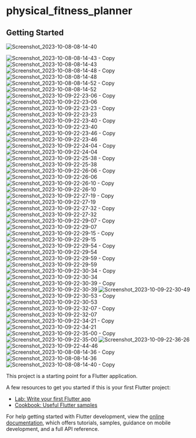 # physical_fitness_planner


## Getting Started
![Screenshot_2023-10-08-08-14-40](https://github.com/Tarekyousseff/physical_fitness_planner/assets/149389639/ec06ed26-0f6a-4653-ab92-e0f140b8ae0d|width=100) <br> 

![Screenshot_2023-10-08-08-14-43 - Copy](https://github.com/Tarekyousseff/physical_fitness_planner/assets/149389639/e5c4cd93-422d-42f9-aa8e-1f9a7b0bdf5b)
![Screenshot_2023-10-08-08-14-43](https://github.com/Tarekyousseff/physical_fitness_planner/assets/149389639/b026cc6c-9a3a-4b22-acc2-a52915a8761a)
![Screenshot_2023-10-08-08-14-48 - Copy](https://github.com/Tarekyousseff/physical_fitness_planner/assets/149389639/e0a9a3a6-7705-4d00-89be-c1707e9f4d6a)
![Screenshot_2023-10-08-08-14-48](https://github.com/Tarekyousseff/physical_fitness_planner/assets/149389639/ea639512-9f70-46ef-9b2c-f0c7d6512fe5)
![Screenshot_2023-10-08-08-14-52 - Copy](https://github.com/Tarekyousseff/physical_fitness_planner/assets/149389639/a36f68ec-5264-4a3d-a57e-82f1413571fd)
![Screenshot_2023-10-08-08-14-52](https://github.com/Tarekyousseff/physical_fitness_planner/assets/149389639/d794fb23-0089-4df8-9545-84132930af23)
![Screenshot_2023-10-09-22-23-06 - Copy](https://github.com/Tarekyousseff/physical_fitness_planner/assets/149389639/49b6dccf-37ee-4447-8c54-c2564ed074dc)
![Screenshot_2023-10-09-22-23-06](https://github.com/Tarekyousseff/physical_fitness_planner/assets/149389639/1301bfdd-d358-4284-ad11-cdc75db7fec4)
![Screenshot_2023-10-09-22-23-23 - Copy](https://github.com/Tarekyousseff/physical_fitness_planner/assets/149389639/86aeb15e-3f78-4c92-b11b-1bc73ee149c7)
![Screenshot_2023-10-09-22-23-23](https://github.com/Tarekyousseff/physical_fitness_planner/assets/149389639/61e23855-b272-4903-8873-c72bf488816e)
![Screenshot_2023-10-09-22-23-40 - Copy](https://github.com/Tarekyousseff/physical_fitness_planner/assets/149389639/cd02a115-19d3-4b36-be6a-58d2cf5c68d3)
![Screenshot_2023-10-09-22-23-40](https://github.com/Tarekyousseff/physical_fitness_planner/assets/149389639/91d6aaa0-11b9-4038-b72b-10a06a82d8ff)
![Screenshot_2023-10-09-22-23-46 - Copy](https://github.com/Tarekyousseff/physical_fitness_planner/assets/149389639/478d7dec-6a0e-4551-8899-ac8c4a8c4485)
![Screenshot_2023-10-09-22-23-46](https://github.com/Tarekyousseff/physical_fitness_planner/assets/149389639/08a8a9c2-a5bd-4634-8011-5bf90b5b197c)
![Screenshot_2023-10-09-22-24-04 - Copy](https://github.com/Tarekyousseff/physical_fitness_planner/assets/149389639/16ebe38d-fcda-4b7d-a870-cffb9f4e6f12)
![Screenshot_2023-10-09-22-24-04](https://github.com/Tarekyousseff/physical_fitness_planner/assets/149389639/1cd5b4c0-462b-49f7-9c22-b7916dd8b949)
![Screenshot_2023-10-09-22-25-38 - Copy](https://github.com/Tarekyousseff/physical_fitness_planner/assets/149389639/4fe0bc91-7ba1-41f5-886b-5fee23f2a9a8)
![Screenshot_2023-10-09-22-25-38](https://github.com/Tarekyousseff/physical_fitness_planner/assets/149389639/481ccca4-cbd4-48db-b5b9-d0f339b50095)
![Screenshot_2023-10-09-22-26-06 - Copy](https://github.com/Tarekyousseff/physical_fitness_planner/assets/149389639/07be0a4b-1773-47cb-9b43-df55d6e1eb44)
![Screenshot_2023-10-09-22-26-06](https://github.com/Tarekyousseff/physical_fitness_planner/assets/149389639/3ea15c2f-dda2-47f7-9652-e7ef4a4eda21)
![Screenshot_2023-10-09-22-26-10 - Copy](https://github.com/Tarekyousseff/physical_fitness_planner/assets/149389639/0b5d572a-f9c4-4074-8516-03db18c0c6cd)
![Screenshot_2023-10-09-22-26-10](https://github.com/Tarekyousseff/physical_fitness_planner/assets/149389639/4dcd9fde-508d-44b3-95c1-378cfea54516)
![Screenshot_2023-10-09-22-27-19 - Copy](https://github.com/Tarekyousseff/physical_fitness_planner/assets/149389639/c6b769d0-6d70-4703-a24e-0bde2c85b7fc)
![Screenshot_2023-10-09-22-27-19](https://github.com/Tarekyousseff/physical_fitness_planner/assets/149389639/0d3691bc-d6d7-4f13-bdb5-9a0e27440ca8)
![Screenshot_2023-10-09-22-27-32 - Copy](https://github.com/Tarekyousseff/physical_fitness_planner/assets/149389639/2d800c58-5a42-42c1-8f75-0f69f43afc25)
![Screenshot_2023-10-09-22-27-32](https://github.com/Tarekyousseff/physical_fitness_planner/assets/149389639/76c2cf47-9257-4660-8ad0-52bed119b5fb)
![Screenshot_2023-10-09-22-29-07 - Copy](https://github.com/Tarekyousseff/physical_fitness_planner/assets/149389639/632ad844-8e25-408f-bcb9-ac2634333795)
![Screenshot_2023-10-09-22-29-07](https://github.com/Tarekyousseff/physical_fitness_planner/assets/149389639/721982e5-cc5f-42f6-a05f-2ca82baf47c5)
![Screenshot_2023-10-09-22-29-15 - Copy](https://github.com/Tarekyousseff/physical_fitness_planner/assets/149389639/697dc939-1d89-46a6-a9bb-17750f6b4709)
![Screenshot_2023-10-09-22-29-15](https://github.com/Tarekyousseff/physical_fitness_planner/assets/149389639/e7591d94-ca12-4b3c-802b-fe3a8811a3e8)
![Screenshot_2023-10-09-22-29-54 - Copy](https://github.com/Tarekyousseff/physical_fitness_planner/assets/149389639/72acea48-fbeb-4160-befb-6229b8167521)
![Screenshot_2023-10-09-22-29-54](https://github.com/Tarekyousseff/physical_fitness_planner/assets/149389639/cc023710-0e6a-49fb-bf6c-6c5378b0d309)
![Screenshot_2023-10-09-22-29-59 - Copy](https://github.com/Tarekyousseff/physical_fitness_planner/assets/149389639/4a3e14b3-d35e-4baf-a084-8c5b04cc1a72)
![Screenshot_2023-10-09-22-29-59](https://github.com/Tarekyousseff/physical_fitness_planner/assets/149389639/18c8617f-95d4-4b99-bb4a-370f5d36de9b)
![Screenshot_2023-10-09-22-30-34 - Copy](https://github.com/Tarekyousseff/physical_fitness_planner/assets/149389639/0eb46761-4e94-4ce4-adf5-bf61ee5329df)
![Screenshot_2023-10-09-22-30-34](https://github.com/Tarekyousseff/physical_fitness_planner/assets/149389639/c9f73aff-6a54-4dfd-8ada-36426c25fd81)
![Screenshot_2023-10-09-22-30-39 - Copy](https://github.com/Tarekyousseff/physical_fitness_planner/assets/149389639/64eb82f3-646a-4008-8df8-0b693347074c)
![Screenshot_2023-10-09-22-30-39](https://github.com/Tarekyousseff/physical_fitness_planner/assets/149389639/4bce8521-75b9-4b6d-a819-16152f899adc)
![Screenshot_2023-10-09-22-30-49](https://github.com/Tarekyousseff/physical_fitness_planner/assets/149389639/0396ba33-3521-4d56-9eb9-7a904ba36064)
![Screenshot_2023-10-09-22-30-53 - Copy](https://github.com/Tarekyousseff/physical_fitness_planner/assets/149389639/041e1972-b3ad-4947-bafc-2634f966cbea)
![Screenshot_2023-10-09-22-30-53](https://github.com/Tarekyousseff/physical_fitness_planner/assets/149389639/f61f0dcf-f739-4159-b8ef-6fca21392672)
![Screenshot_2023-10-09-22-32-07 - Copy](https://github.com/Tarekyousseff/physical_fitness_planner/assets/149389639/eabb6417-17d5-4653-a2cd-94ccbff3f3d7)
![Screenshot_2023-10-09-22-32-07](https://github.com/Tarekyousseff/physical_fitness_planner/assets/149389639/8c0ae50c-108e-4aa1-b16f-31325657ec5e)
![Screenshot_2023-10-09-22-34-21 - Copy](https://github.com/Tarekyousseff/physical_fitness_planner/assets/149389639/fee23104-2349-49d1-b721-88bcc62a1186)
![Screenshot_2023-10-09-22-34-21](https://github.com/Tarekyousseff/physical_fitness_planner/assets/149389639/71209f74-b33a-423c-9da5-dae89b5a4662)
![Screenshot_2023-10-09-22-35-00 - Copy](https://github.com/Tarekyousseff/physical_fitness_planner/assets/149389639/3610ae8c-24da-402a-9703-f4318c8941f5)
![Screenshot_2023-10-09-22-35-00](https://github.com/Tarekyousseff/physical_fitness_planner/assets/149389639/ca463874-7715-42c3-bb28-df62172c0089)
![Screenshot_2023-10-09-22-36-26](https://github.com/Tarekyousseff/physical_fitness_planner/assets/149389639/e4592a7a-14fd-4aae-9aaa-3f7a4f9c3024)
![Screenshot_2023-10-09-22-44-46](https://github.com/Tarekyousseff/physical_fitness_planner/assets/149389639/d6c33eb9-a9f1-4cca-86a2-46cff794968c)
![Screenshot_2023-10-08-08-14-36 - Copy](https://github.com/Tarekyousseff/physical_fitness_planner/assets/149389639/3482c7f9-9777-40d2-a5be-46319300aba3)
![Screenshot_2023-10-08-08-14-36](https://github.com/Tarekyousseff/physical_fitness_planner/assets/149389639/bc1aea22-644e-4e95-a39c-133a440e9e03)
![Screenshot_2023-10-08-08-14-40 - Copy](https://github.com/Tarekyousseff/physical_fitness_planner/assets/149389639/bcf87e77-4b3f-4c19-9057-3157d889e7a4)

This project is a starting point for a Flutter application.

A few resources to get you started if this is your first Flutter project:

- [Lab: Write your first Flutter app](https://docs.flutter.dev/get-started/codelab)
- [Cookbook: Useful Flutter samples](https://docs.flutter.dev/cookbook)

For help getting started with Flutter development, view the
[online documentation](https://docs.flutter.dev/), which offers tutorials,
samples, guidance on mobile development, and a full API reference.
 
 
